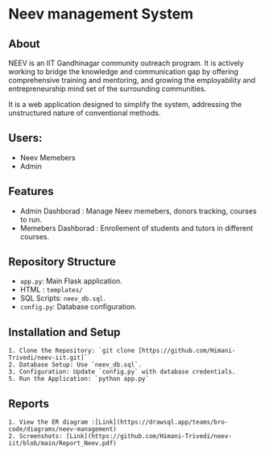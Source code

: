 
# Neev management System

## About

NEEV is an IIT Gandhinagar community outreach program. It is actively working to bridge the knowledge and communication gap by offering comprehensive training and mentoring, and growing the employability and entrepreneurship mind set of the surrounding communities.

It is a web application designed to simplify the system, addressing the unstructured nature of conventional methods.

## Users:
- Neev Memebers
- Admin

## Features
- Admin Dashborad : Manage Neev memebers, donors tracking, courses to run.
- Memebers Dashborad : Enrollement of students and tutors in different courses.


## Repository Structure
- `app.py`: Main Flask application.
- HTML : `templates/` 
- SQL Scripts: `neev_db.sql`.
- `config.py`: Database configuration.

## Installation and Setup
    1. Clone the Repository: `git clone [https://github.com/Himani-Trivedi/neev-iit.git]`
    2. Database Setup: Use `neev_db.sql`.
    3. Configuration: Update `config.py` with database credentials.
    5. Run the Application: `python app.py`

## Reports
    1. View the ER diagram :[Link](https://drawsql.app/teams/bro-code/diagrams/neev-management)
    2. Screenshots: [Link](https://github.com/Himani-Trivedi/neev-iit/blob/main/Report_Neev.pdf)
